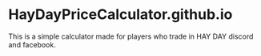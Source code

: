 # HayDayPriceCalculator.github.io
This is a simple calculator made for players who trade in HAY DAY discord and facebook.
